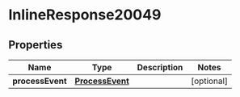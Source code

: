 

# InlineResponse20049

## Properties

Name | Type | Description | Notes
------------ | ------------- | ------------- | -------------
**processEvent** | [**ProcessEvent**](ProcessEvent.md) |  |  [optional]



